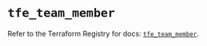 # `tfe_team_member`

Refer to the Terraform Registry for docs: [`tfe_team_member`](https://registry.terraform.io/providers/hashicorp/tfe/0.60.1/docs/resources/team_member).
